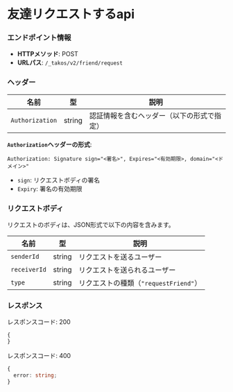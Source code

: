 # 友達リクエストするapi

### エンドポイント情報

- **HTTPメソッド**: POST
- **URLパス**: `/_takos/v2/friend/request`

### ヘッダー

| 名前            | 型     | 説明                                       |
| --------------- | ------ | ------------------------------------------ |
| `Authorization` | string | 認証情報を含むヘッダー（以下の形式で指定） |

**`Authorization`ヘッダーの形式**:

```
Authorization: Signature sign="<署名>", Expires="<有効期限>, domain="<ドメイン>"
```

- `sign`: リクエストボディの署名
- `Expiry`: 署名の有効期限

### リクエストボディ

リクエストのボディは、JSON形式で以下の内容を含みます。

| 名前        | 型     | 説明                           |
| ----------- | ------ | ------------------------------ |
| `senderId`  | string | リクエストを送るユーザー         |
| `receiverId`| string | リクエストを送られるユーザー     |
| `type`      | string | リクエストの種類（`"requestFriend"`）  |

### レスポンス

レスポンスコード: 200

```ts
{
}
```

レスポンスコード: 400

```ts
{
  error: string;
}
```
